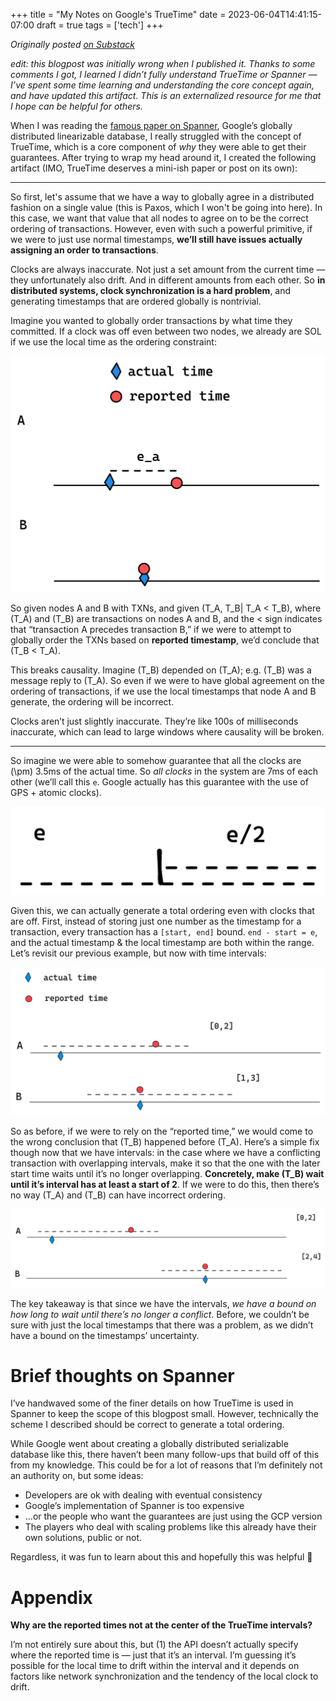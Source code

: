 +++
title = "My Notes on Google's TrueTime"
date = 2023-06-04T14:41:15-07:00
draft = true
tags = ['tech']
+++

_Originally posted [on Substack](https://stephenjayakar.substack.com/p/my-notes-on-googles-truetime?utm_campaign=post&utm_medium=web&triedRedirect=true)_

*edit: this blogpost was initially wrong when I published it. Thanks to some comments I got, I learned I didn’t fully understand TrueTime or Spanner — I’ve spent some time learning and understanding the core concept again, and have updated this artifact. This is an externalized resource for me that I hope can be helpful for others.*

When I was reading the [famous paper on Spanner](https://static.googleusercontent.com/media/research.google.com/en//archive/spanner-osdi2012.pdf), Google’s globally distributed linearizable database, I really struggled with the concept of TrueTime, which is a core component of *why* they were able to get their guarantees. After trying to wrap my head around it, I created the following artifact (IMO, TrueTime deserves a mini-ish paper or post on its own):

---

So first, let's assume that we have a way to globally agree in a distributed fashion on a single value (this is Paxos, which I won't be going into here). In this case, we want that value that all nodes to agree on to be the correct ordering of transactions. However, even with such a powerful primitive, if we were to just use normal timestamps, **we’ll still have issues actually assigning an order to transactions**.

Clocks are always inaccurate. Not just a set amount from the current time — they unfortunately also drift. And in different amounts from each other. So **in distributed systems, clock synchronization is a hard problem**, and generating timestamps that are ordered globally is nontrivial.

Imagine you wanted to globally order transactions by what time they committed. If a clock was off even between two nodes, we already are SOL if we use the local time as the ordering constraint:


![truetime 1](/images/truetime-1.jpg)

So given nodes A and B with TXNs, and given \(T_A, T_B| T_A < T_B\), where \(T_A\) and \(T_B\) are transactions on nodes A and B, and the < sign indicates that “transaction A precedes transaction B,” if we were to attempt to globally order the TXNs based on **reported timestamp**, we’d conclude that \(T_B < T_A\).

This breaks causality. Imagine \(T_B\) depended on \(T_A\); e.g. \(T_B\) was a message reply to \(T_A\). So even if we were to have global agreement on the ordering of transactions, if we use the local timestamps that node A and B generate, the ordering will be incorrect.

Clocks aren’t just slightly inaccurate. They’re like 100s of milliseconds inaccurate, which can lead to large windows where causality will be broken.

---

So imagine we were able to somehow guarantee that all the clocks are \(\pm\) 3.5ms of the actual time. So _all clocks_ in the system are 7ms of each other (we’ll call this `e`. Google actually has this guarantee with the use of GPS + atomic clocks).

![truetime 2](/images/truetime-2.jpg)

Given this, we can actually generate a total ordering even with clocks that are off. First, instead of storing just one number as the timestamp for a transaction, every transaction has a `[start, end]` bound. `end - start = e`, and the actual timestamp & the local timestamp are both within the range. Let’s revisit our previous example, but now with time intervals:

![truetime 3](/images/truetime-3.png)

So as before, if we were to rely on the “reported time,” we would come to the wrong conclusion that \(T_B\) happened before \(T_A\). Here’s a simple fix though now that we have intervals: in the case where we have a conflicting transaction with overlapping intervals, make it so that the one with the later start time waits until it’s no longer overlapping. **Concretely, make \(T_B\) wait until it’s interval has at least a start of 2**. If we were to do this, then there’s no way \(T_A\) and \(T_B\) can have incorrect ordering.

![truetime 4](/images/truetime-4.png)

The key takeaway is that since we have the intervals, _we have a bound on how long to wait until there’s no longer a conflict_. Before, we couldn’t be sure with just the local timestamps that there was a problem, as we didn’t have a bound on the timestamps’ uncertainty.

# Brief thoughts on Spanner

I’ve handwaved some of the finer details on how TrueTime is used in Spanner to keep the scope of this blogpost small. However, technically the scheme I described should be correct to generate a total ordering.

While Google went about creating a globally distributed serializable database like this, there haven’t been many follow-ups that build off of this from my knowledge. This could be for a lot of reasons that I’m definitely not an authority on, but some ideas:

* Developers are ok with dealing with eventual consistency
* Google’s implementation of Spanner is too expensive
* …or the people who want the guarantees are just using the GCP version
* The players who deal with scaling problems like this already have their own solutions, public or not.

Regardless, it was fun to learn about this and hopefully this was helpful 🙂

# Appendix

**Why are the reported times not at the center of the TrueTime intervals?**

I’m not entirely sure about this, but (1) the API doesn’t actually specify where the reported time is — just that it’s an interval. I’m guessing it’s possible for the local time to drift within the interval and it depends on factors like network synchronization and the tendency of the local clock to drift.
